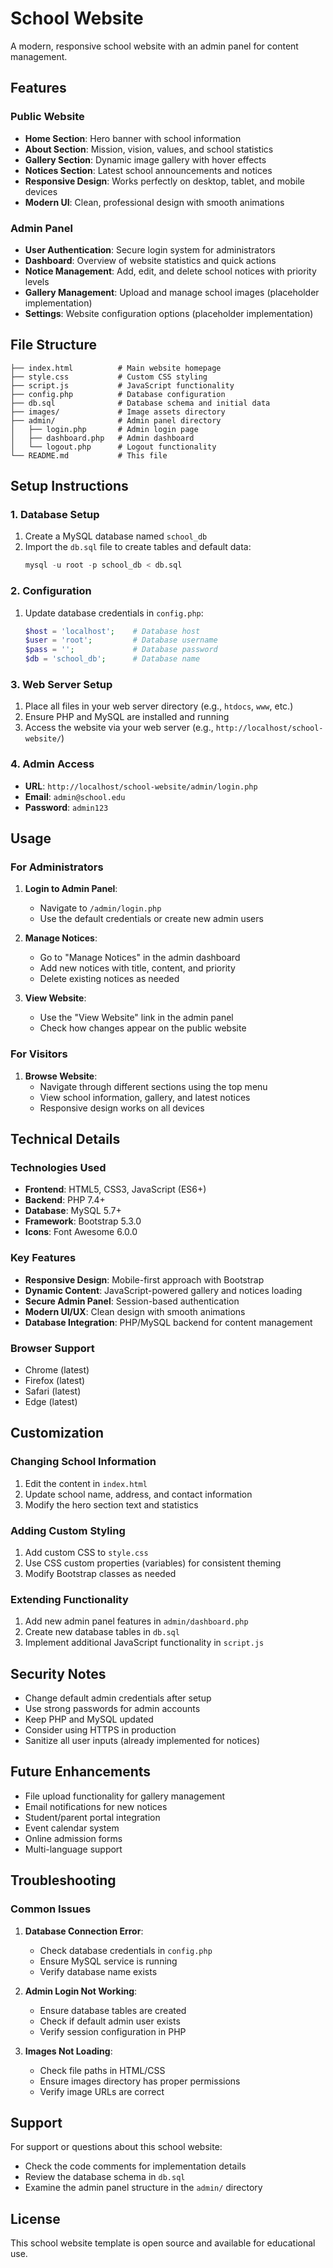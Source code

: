 # School Website

A modern, responsive school website with an admin panel for content management.

## Features

### Public Website
- **Home Section**: Hero banner with school information
- **About Section**: Mission, vision, values, and school statistics
- **Gallery Section**: Dynamic image gallery with hover effects
- **Notices Section**: Latest school announcements and notices
- **Responsive Design**: Works perfectly on desktop, tablet, and mobile devices
- **Modern UI**: Clean, professional design with smooth animations

### Admin Panel
- **User Authentication**: Secure login system for administrators
- **Dashboard**: Overview of website statistics and quick actions
- **Notice Management**: Add, edit, and delete school notices with priority levels
- **Gallery Management**: Upload and manage school images (placeholder implementation)
- **Settings**: Website configuration options (placeholder implementation)

## File Structure

```
├── index.html          # Main website homepage
├── style.css           # Custom CSS styling
├── script.js           # JavaScript functionality
├── config.php          # Database configuration
├── db.sql              # Database schema and initial data
├── images/             # Image assets directory
├── admin/              # Admin panel directory
│   ├── login.php       # Admin login page
│   ├── dashboard.php   # Admin dashboard
│   └── logout.php      # Logout functionality
└── README.md           # This file
```

## Setup Instructions

### 1. Database Setup
1. Create a MySQL database named `school_db`
2. Import the `db.sql` file to create tables and default data:
   ```sql
   mysql -u root -p school_db < db.sql
   ```

### 2. Configuration
1. Update database credentials in `config.php`:
   ```php
   $host = 'localhost';    # Database host
   $user = 'root';         # Database username
   $pass = '';             # Database password
   $db = 'school_db';      # Database name
   ```

### 3. Web Server Setup
1. Place all files in your web server directory (e.g., `htdocs`, `www`, etc.)
2. Ensure PHP and MySQL are installed and running
3. Access the website via your web server (e.g., `http://localhost/school-website/`)

### 4. Admin Access
- **URL**: `http://localhost/school-website/admin/login.php`
- **Email**: `admin@school.edu`
- **Password**: `admin123`

## Usage

### For Administrators

1. **Login to Admin Panel**:
   - Navigate to `/admin/login.php`
   - Use the default credentials or create new admin users

2. **Manage Notices**:
   - Go to "Manage Notices" in the admin dashboard
   - Add new notices with title, content, and priority
   - Delete existing notices as needed

3. **View Website**:
   - Use the "View Website" link in the admin panel
   - Check how changes appear on the public website

### For Visitors

1. **Browse Website**:
   - Navigate through different sections using the top menu
   - View school information, gallery, and latest notices
   - Responsive design works on all devices

## Technical Details

### Technologies Used
- **Frontend**: HTML5, CSS3, JavaScript (ES6+)
- **Backend**: PHP 7.4+
- **Database**: MySQL 5.7+
- **Framework**: Bootstrap 5.3.0
- **Icons**: Font Awesome 6.0.0

### Key Features
- **Responsive Design**: Mobile-first approach with Bootstrap
- **Dynamic Content**: JavaScript-powered gallery and notices loading
- **Secure Admin Panel**: Session-based authentication
- **Modern UI/UX**: Clean design with smooth animations
- **Database Integration**: PHP/MySQL backend for content management

### Browser Support
- Chrome (latest)
- Firefox (latest)
- Safari (latest)
- Edge (latest)

## Customization

### Changing School Information
1. Edit the content in `index.html`
2. Update school name, address, and contact information
3. Modify the hero section text and statistics

### Adding Custom Styling
1. Add custom CSS to `style.css`
2. Use CSS custom properties (variables) for consistent theming
3. Modify Bootstrap classes as needed

### Extending Functionality
1. Add new admin panel features in `admin/dashboard.php`
2. Create new database tables in `db.sql`
3. Implement additional JavaScript functionality in `script.js`

## Security Notes

- Change default admin credentials after setup
- Use strong passwords for admin accounts
- Keep PHP and MySQL updated
- Consider using HTTPS in production
- Sanitize all user inputs (already implemented for notices)

## Future Enhancements

- File upload functionality for gallery management
- Email notifications for new notices
- Student/parent portal integration
- Event calendar system
- Online admission forms
- Multi-language support

## Troubleshooting

### Common Issues

1. **Database Connection Error**:
   - Check database credentials in `config.php`
   - Ensure MySQL service is running
   - Verify database name exists

2. **Admin Login Not Working**:
   - Ensure database tables are created
   - Check if default admin user exists
   - Verify session configuration in PHP

3. **Images Not Loading**:
   - Check file paths in HTML/CSS
   - Ensure images directory has proper permissions
   - Verify image URLs are correct

## Support

For support or questions about this school website:
- Check the code comments for implementation details
- Review the database schema in `db.sql`
- Examine the admin panel structure in the `admin/` directory

## License

This school website template is open source and available for educational use.